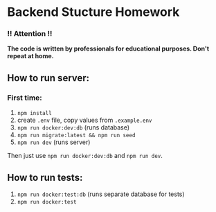 # Backend Stucture Homework

### :bangbang: Attention  :bangbang:
**The code is written by professionals for educational purposes. Don't repeat at home.**

## How to run server:

### First time:
1. `npm install`
2.  create `.env` file, copy values from `.example.env`
3. `npm run docker:dev:db` (runs database)
4. `npm run migrate:latest && npm run seed` 
5. `npm run dev` (runs server)  

Then just use `npm run docker:dev:db` and `npm run dev`.

## How to run tests:
1. `npm run docker:test:db` (runs separate database for tests)
2. `npm run docker:test`
